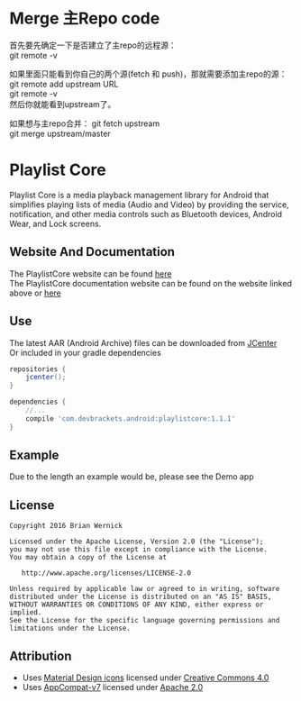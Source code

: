 Merge 主Repo code
=========
首先要先确定一下是否建立了主repo的远程源：  
git remote -v  

如果里面只能看到你自己的两个源(fetch 和 push)，那就需要添加主repo的源：  
git remote add upstream URL  
git remote -v  
然后你就能看到upstream了。  

如果想与主repo合并：
git fetch upstream  
git merge upstream/master    

Playlist Core
============
Playlist Core is a media playback management library for Android that simplifies playing lists of
media (Audio and Video) by providing the service, notification, and other media controls such as
Bluetooth devices, Android Wear, and Lock screens.


Website And Documentation
-------
The PlaylistCore website can be found [here][Website]  
The PlaylistCore documentation website can be found on the website linked above or [here][Java Docs]


Use
-------
The latest AAR (Android Archive) files can be downloaded from [JCenter][JCenter]  
Or included in your gradle dependencies

```gradle
repositories {
    jcenter();
}

dependencies {
    //...
    compile 'com.devbrackets.android:playlistcore:1.1.1'
}
```

Example
-------
Due to the length an example would be, please see the Demo app


License
-------

    Copyright 2016 Brian Wernick

    Licensed under the Apache License, Version 2.0 (the "License");
    you may not use this file except in compliance with the License.
    You may obtain a copy of the License at

       http://www.apache.org/licenses/LICENSE-2.0

    Unless required by applicable law or agreed to in writing, software
    distributed under the License is distributed on an "AS IS" BASIS,
    WITHOUT WARRANTIES OR CONDITIONS OF ANY KIND, either express or implied.
    See the License for the specific language governing permissions and
    limitations under the License.


Attribution
-----------
* Uses [Material Design icons][Design Icons] licensed under [Creative Commons 4.0][CC 4.0]
* Uses [AppCompat-v7](http://developer.android.com/tools/support-library/features.html#v7-appcompat) licensed under [Apache 2.0][Apache 2.0]


 [Design Icons]: https://github.com/google/material-design-icons
 [CC 4.0]: http://creativecommons.org/licenses/by/4.0/
 [JCenter]: https://bintray.com/brianwernick/maven/PlaylistCore/view#files
 [Website]: http://devbrackets.com/dev/libs/playlistcore.html
 [Java Docs]: http://devbrackets.com/dev/libs/docs/playlistcore/1.1.0/index.html
 [Apache 2.0]: https://opensource.org/licenses/Apache-2.0
